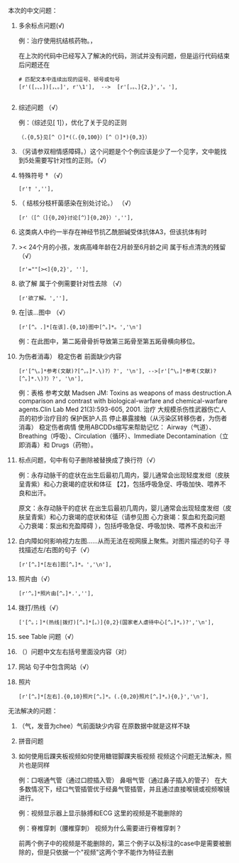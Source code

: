 本次的中文问题：

1. 多余标点问题(√)

   例：治疗使用抗结核药物。，

   在上次的代码中已经写入了解决的代码，测试并没有问题，但是运行代码结束后问题还在

   ```
   # 匹配文本中连续出现的逗号、顿号或句号
   [r'([，、。])[，、。]', r'\1'],  -->  [r'[，。、]{2,}','。'],
   
   
   ```

2. 综述问题 （√）

   例：（综述见[ 1]），优化了关于见的正则

   ```
   （.{0,5}见[^（）]*(（.{0,100}）[^（）]*){0,3}）
   ```

3. （另请参双相情感障碍。）这个问题是个个例应该是少了一个见字，文中能找到5处需要写针对性的正则。（√）

4. 特殊符号 † （√）

   ```
   [r'† ',''],
   ```

5. （ 结核分枝杆菌感染在别处讨论。） （√）

   ```
   [r'（[^（]{0,20}讨论[^）]{0,20}）',''],
   ```

6. 这类病人中约一半存在神经节抗乙酰胆碱受体抗体A3，但该抗体有时

7. \>< 24个月的小孩，发病高峰年龄在2月龄至6月龄之间      属于标点清洗的残留（√）

   ```
   [r'=""[><]{0,2}', ''],
   ```

8. 欲了解  属于个例需要针对性去除 （√）

   ```
   [r'欲了解。',''],
   ```

9. 在|该...图中 （√）

   ```
   [r'[^。.]*[在该].{0,10}图中[^。]*。','\n']
   ```

   例：在此图中，第二跖骨骨折导致第三跖骨至第五跖骨横向移位。

10. 为伤者消毒） 稳定伤者  前面缺少内容   

    ```
    [r'[^\。]*参考(文献)?[^，。]*.\)?）?', '\n'], -->[r'[^\。]*参考(文献)?[^。]*.\)?）?', '\n'],
    ```

     例：表格 参考文献 Madsen JM: Toxins as weapons of mass destruction.A comparison and contrast with biological-warfare and chemical-warfare agents.Clin Lab Med 21(3):593-605, 2001. 治疗 大规模杀伤性武器伤亡人员的初步治疗目的 保护医护人员 停止暴露接触（从污染区转移伤者，为伤者消毒） 稳定伤者病情 使用ABCDDs缩写来帮助记忆： Airway（气道）、Breathing（呼吸）、Circulation（循环）、Immediate Decontamination（立即消毒）和 Drugs（药物）。

11. 标点问题，句中有句子删除被替换成了换行符（√）

    例：永存动脉干的症状在出生后最初几周内，婴儿通常会出现轻度发绀（皮肤呈青紫）和心力衰竭的症状和体征
     【2】，包括呼吸急促、呼吸加快、喂养不良和出汗。

    原文：永存动脉干的症状 在出生后最初几周内，婴儿通常会出现轻度发绀（皮肤呈青紫）和心力衰竭的症状和体征（请参见图 心力衰竭：泵血和充盈问题 心力衰竭：泵出和充盈障碍 ），包括呼吸急促、呼吸加快、喂养不良和出汗

12. 白内障如何影响视力左图......从而无法在视网膜上聚焦。对图片描述的句子   寻找描述左/右图的句子（√）

    ```
    [r'[^。]*[左右]图[^。]*。','\n'],
    ```

13. 照片由（√）

    ```
    [r'^。]*照片由[^。]*.',''],
    ```

14. 拨打/热线（√）

    ```
    ['[^。；]*(热线|拨打)[^。]*[。）]{0,2}(国家老人虐待中心[^。]*。)?','\n'],
    ```

15. see Table 问题（√）

16. （）问题中文左右括号里面没内容（对）

17. 网站  句子中包含网站（√）

18. 照片

    ```
    [r'[^。]*[左右].{0,10}照片[^。]*。(.{0,20}照片[^。]*。){0,}','\n'],
    ```

无法解决的问题：

1. （气，发音为chee）气前面缺少内容         在原数据中就是这样不缺

2. 拼音问题

3. 如何使用后踝夹板视频如何使用糖钳脚踝夹板视频    视频这个问题无法解决，照片也是同样

   例：口咽通气管（通过口腔插入管） 鼻咽气管（通过鼻子插入的管子） 在大多数情况下，经口气管插管优于经鼻气管插管，并且通过直接喉镜或视频喉镜进行。

   例：视频显示器上显示脉搏和ECG   这里的视频是不能删除的

   例：脊椎穿刺（腰椎穿刺） 视频为什么需要进行脊椎穿刺？

   前两个例子中的视频是不能删除的，第三个例子以及标注的case中是需要被删除的，但是只依据一个"视频"这两个字不能作为特征去删
